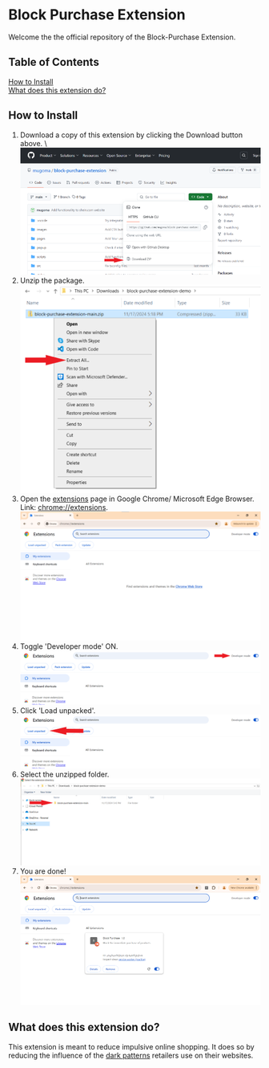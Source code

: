 # Block Purchase Extension

Welcome the the official repository of the Block-Purchase Extension. 

## Table of Contents  
[How to Install](#how-to-install)  
[What does this extension do?](#what-does-this-extension-do)

## How to Install

1. Download a copy of this extension by clicking the Download button above. \  
![image](images/markdown/Image_1_Download_Zipped_Version.png)
2. Unzip the package.\
![image](images/markdown/Image_2_Unzip_Download.png)
3. Open the [extensions](chrome://extensions) page in Google Chrome/ Microsoft Edge Browser. Link: [chrome://extensions]().\
![image](images/markdown/Image_3_Open_Extensions_Page.png)
4. Toggle 'Developer mode' ON. \
![image](images/markdown/Image_4_Toggle_Developer_Mode_On.png)
5. Click 'Load unpacked'.\
![image](images/markdown/Image_5_Click_Load_Unpacked.png)
6. Select the unzipped folder. \
![image](images/markdown/Image_6_Select_Unzipped_Folder.png)
7. You are done! \
![image](images/markdown/Image_7_Complete.png)

## What does this extension do?

This extension is meant to reduce impulsive online shopping. It does so 
by reducing the influence of the [dark patterns]() retailers use on their
websites.  